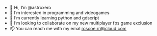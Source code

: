 - 👋 Hi, I’m @astroxero
- 👀 I’m interested in programming and videogames
- 🌱 I’m currently learning python and gdscript
- 💞 I’m looking to collaborate on my new multiplayer fps game exclusion
- 📫 You can reach me with my emal roscoe.rr@icloud.com

<!---
astroxero/astroxero is a ✨ special ✨ repository because its `README.md` (this file) appears on your GitHub profile.
You can click the Preview link to take a look at your changes.
--->
